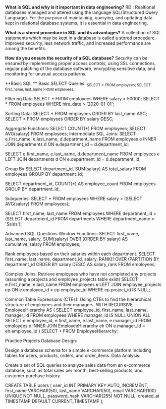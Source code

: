 **What is SQL and why is it important in data engineering?**
  RD : Realtional databases managed and altered using the language SQL(Structured Query Language). For the purpose of maintaining, querying, and updating data kept in relational database systems, it is essential in data engineering.

**What is a stored procedure in SQL and its advantages?**
  A collection of SQL statements which may be kept in a database is called a stored procedure. Improved security, less network traffic, and increased performance are among the benefits.

**How do you ensure the security of a SQL database?**
  Security can be ensured by implementing proper access controls, using SSL connections, regular patching of the database software, encrypting sensitive data, and monitoring for unusual access patterns.

**Basic SQL **
Basic SELECT Queries:
<sub>
SELECT * FROM employees;
SELECT first_name, last_name FROM employees;

FIltering Data 
SELECT * FROM employees WHERE salary > 50000;
SELECT * FROM employees WHERE hire_date > '2020-01-01';

Sorting Data:
SELECT * FROM employees ORDER BY last_name ASC;
SELECT * FROM employees ORDER BY salary DESC;

Aggregate Functions:
SELECT COUNT(*) FROM employees;
SELECT AVG(salary) FROM employees;
</sub>
Intermediate SQL 
Joins:
SELECT e.first_name, e.last_name, d.department_name
FROM employees e
INNER JOIN departments d ON e.department_id = d.department_id;

SELECT e.first_name, e.last_name, d.department_name
FROM employees e
LEFT JOIN departments d ON e.department_id = d.department_id;

Group By
SELECT department_id, SUM(salary) AS total_salary
FROM employees
GROUP BY department_id;

SELECT department_id, COUNT(*) AS employee_count
FROM employees
GROUP BY department_id;

Subqueries:
SELECT * FROM employees
WHERE salary > (SELECT AVG(salary) FROM employees);

SELECT first_name, last_name
FROM employees
WHERE department_id = (SELECT department_id FROM departments WHERE department_name = 'Sales');

Advanced SQL Questions
Window Functions:
SELECT first_name, last_name, salary,
       SUM(salary) OVER (ORDER BY salary) AS cumulative_salary
FROM employees;

Rank employees based on their salaries within each department.
SELECT first_name, last_name, department_id, salary,
       RANK() OVER (PARTITION BY department_id ORDER BY salary DESC) AS salary_rank
FROM employees;

Complex Joins:
Retrieve employees who have not completed any projects (assuming a projects and employee_projects table exist)
SELECT e.first_name, e.last_name
FROM employees e
LEFT JOIN employee_projects ep ON e.employee_id = ep.employee_id
WHERE ep.project_id IS NULL;

Common Table Expressions (CTEs):
Using CTEs to find the hierarchical structure of employees and their managers.
WITH RECURSIVE EmployeeHierarchy AS (
    SELECT employee_id, first_name, last_name, manager_id
    FROM employees
    WHERE manager_id IS NULL
    UNION ALL
    SELECT e.employee_id, e.first_name, e.last_name, e.manager_id
    FROM employees e
    INNER JOIN EmployeeHierarchy eh ON e.manager_id = eh.employee_id
)
SELECT * FROM EmployeeHierarchy;

Practice Projects
Database Design:

Design a database schema for a simple e-commerce platform including tables for users, products, orders, and order_items.
Data Analysis:

Create a set of SQL queries to analyze sales data from an e-commerce database, such as total sales per month, best-selling products, and customer purchase history.

CREATE TABLE users (
    user_id INT PRIMARY KEY AUTO_INCREMENT,
    first_name VARCHAR(50),
    last_name VARCHAR(50),
    email VARCHAR(100) UNIQUE NOT NULL,
    password_hash VARCHAR(255) NOT NULL,
    created_at TIMESTAMP DEFAULT CURRENT_TIMESTAMP
);

